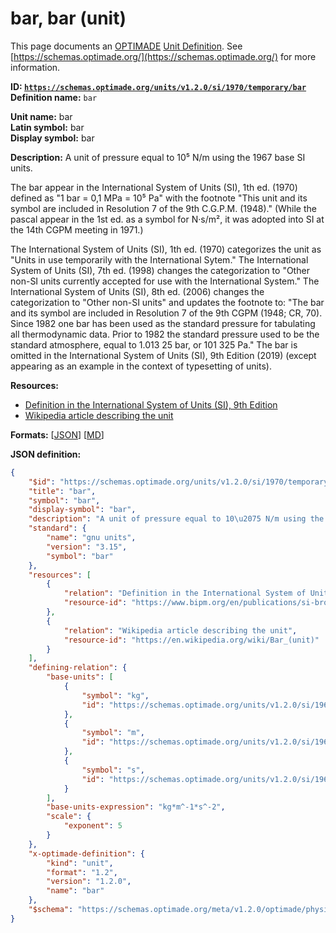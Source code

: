# bar, bar (unit)
This page documents an [OPTIMADE](https://www.optimade.org/) [Unit Definition](https://schemas.optimade.org/#definitions). See [https://schemas.optimade.org/](https://schemas.optimade.org/) for more information.

**ID: [`https://schemas.optimade.org/units/v1.2.0/si/1970/temporary/bar`](https://schemas.optimade.org/units/v1.2.0/si/1970/temporary/bar)**  
**Definition name:** `bar`

**Unit name:** bar  
**Latin symbol:** bar  
**Display symbol:** bar  
  
**Description:** A unit of pressure equal to 10⁵ N/m using the 1967 base SI units.

The bar appear in the International System of Units (SI), 1th ed. (1970) defined as "1 bar = 0,1 MPa = 10⁵ Pa" with the footnote "This unit and its symbol are included in Resolution 7 of the 9th C.G.P.M. (1948)."
(While the pascal appear in the 1st ed. as a symbol for N·s/m², it was adopted into SI at the 14th CGPM meeting in 1971.)

The International System of Units (SI), 1th ed. (1970) categorizes the unit as "Units in use temporarily with the International Sytem."
The International System of Units (SI), 7th ed. (1998) changes the categorization to "Other non-SI units currently accepted for use with the International System."
The International System of Units (SI), 8th ed. (2006) changes the categorization to "Other non-SI units" and updates the footnote to: "The bar and its symbol are included in Resolution 7 of the 9th CGPM (1948; CR, 70). Since 1982 one bar has been used as the standard pressure for tabulating all thermodynamic data. Prior to 1982 the standard pressure used to be the standard atmosphere, equal to 1.013 25 bar, or 101 325 Pa."
The bar is omitted in the International System of Units (SI), 9th Edition (2019) (except appearing as an example in the context of typesetting of units).

**Resources:**

- [Definition in the International System of Units (SI), 9th Edition](https://www.bipm.org/en/publications/si-brochure)
- [Wikipedia article describing the unit](https://en.wikipedia.org/wiki/Bar_(unit))


**Formats:** [[JSON](bar.json)] [[MD](bar.md)]

**JSON definition:**

``` json
{
    "$id": "https://schemas.optimade.org/units/v1.2.0/si/1970/temporary/bar",
    "title": "bar",
    "symbol": "bar",
    "display-symbol": "bar",
    "description": "A unit of pressure equal to 10\u2075 N/m using the 1967 base SI units.\n\nThe bar appear in the International System of Units (SI), 1th ed. (1970) defined as \"1 bar = 0,1 MPa = 10\u2075 Pa\" with the footnote \"This unit and its symbol are included in Resolution 7 of the 9th C.G.P.M. (1948).\"\n(While the pascal appear in the 1st ed. as a symbol for N\u00b7s/m\u00b2, it was adopted into SI at the 14th CGPM meeting in 1971.)\n\nThe International System of Units (SI), 1th ed. (1970) categorizes the unit as \"Units in use temporarily with the International Sytem.\"\nThe International System of Units (SI), 7th ed. (1998) changes the categorization to \"Other non-SI units currently accepted for use with the International System.\"\nThe International System of Units (SI), 8th ed. (2006) changes the categorization to \"Other non-SI units\" and updates the footnote to: \"The bar and its symbol are included in Resolution 7 of the 9th CGPM (1948; CR, 70). Since 1982 one bar has been used as the standard pressure for tabulating all thermodynamic data. Prior to 1982 the standard pressure used to be the standard atmosphere, equal to 1.013 25 bar, or 101 325 Pa.\"\nThe bar is omitted in the International System of Units (SI), 9th Edition (2019) (except appearing as an example in the context of typesetting of units).",
    "standard": {
        "name": "gnu units",
        "version": "3.15",
        "symbol": "bar"
    },
    "resources": [
        {
            "relation": "Definition in the International System of Units (SI), 9th Edition",
            "resource-id": "https://www.bipm.org/en/publications/si-brochure"
        },
        {
            "relation": "Wikipedia article describing the unit",
            "resource-id": "https://en.wikipedia.org/wiki/Bar_(unit)"
        }
    ],
    "defining-relation": {
        "base-units": [
            {
                "symbol": "kg",
                "id": "https://schemas.optimade.org/units/v1.2.0/si/1960/base/kilogram"
            },
            {
                "symbol": "m",
                "id": "https://schemas.optimade.org/units/v1.2.0/si/1960/base/metre"
            },
            {
                "symbol": "s",
                "id": "https://schemas.optimade.org/units/v1.2.0/si/1967/base/second"
            }
        ],
        "base-units-expression": "kg*m^-1*s^-2",
        "scale": {
            "exponent": 5
        }
    },
    "x-optimade-definition": {
        "kind": "unit",
        "format": "1.2",
        "version": "1.2.0",
        "name": "bar"
    },
    "$schema": "https://schemas.optimade.org/meta/v1.2.0/optimade/physical_unit_definition.md"
}
```